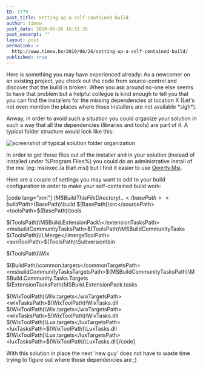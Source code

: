 ```yaml
---
ID: 1779
post_title: Setting up a self-contained build
author: timvw
post_date: 2010-06-26 16:31:35
post_excerpt: ""
layout: post
permalink: >
  http://www.timvw.be/2010/06/26/setting-up-a-self-contained-build/
published: true
---
```

<p>Here is something you may have experienced already: As a newcomer on an existing project, you check out the code from source-control and discover that the build is broken. When you ask around no-one else seems to have that problem but a helpful collegue is kind enough to tell you that you can find the installers for the missing dependencies at location X (Let's not even mention the places where those installers are not available *sigh*).</p>

<p>Anway, in order to avoid such a situation you could organize your solution in such a way that all the dependencies (libraries and tools) are part of it. A typical folder structure would look like this:</p>

<img src="http://www.timvw.be/wp-content/images/solution_tools.png" alt="screenshot of typical solution folder organization" />

<p>In order to get those files out of the installer and in your solution (instead of installed under %Program Files%) you could do an administrative install of the msi (eg: msiexec /a Blah.msi) but i find it easier to use <a href="http://www.qwerty-msi.com/">Qwerty.Msi</a>.</p>

<p>Here are a couple of settings you may want to add to your build configuration in order to make your self-contained build work:</p>

[code lang="xml"]<!-- Configure solution directories -->
<basePath Condition="'$(BasePath)'==''">$(MSBuildThisFileDirectory)..</basePath>
<buildPath>$(BasePath)\build</buildPath>
<sourcePath>$(BasePath)\src</sourcePath>
<toolsPath>$(BasePath)\tools</toolsPath>

<!-- Configure tool directories -->
<!-- the ending \ is required for the extension pack -->
<extensionTasksPath>$(ToolsPath)\MSBuild.ExtensionPack\</extensionTasksPath>
<msbuildCommunityTasksPath>$(ToolsPath)\MSBuildCommunityTasks</msbuildCommunityTasksPath>
<ilmergeToolPath>$(ToolsPath)\ILMerge</ilmergeToolPath>
<svnToolPath>$(ToolsPath)\Subversion\bin</svnToolPath>
<!-- wix will use this property to determine the location of other files -->
<wixToolPath>$(ToolsPath)\Wix</wixToolPath>

<!-- Configure target file paths -->
<commonTargetsPath>$(BuildPath)\common.targets</commonTargetsPath>
<msbuildCommunityTasksTargetsPath>$(MSBuildCommunityTasksPath)\MSBuild.Community.Tasks.Targets</msbuildCommunityTasksTargetsPath>
<extensionPackTargetsPath>$(ExtensionTasksPath)MSBuild.ExtensionPack.tasks</extensionPackTargetsPath>

<!-- Configure WIX -->
<wixTargetsPath>$(WixToolPath)\Wix.targets</wixTargetsPath>
<wixTasksPath>$(WixToolPath)\WixTasks.dll</wixTasksPath>
<wixTargetsPath>$(WixToolPath)\Wix.targets</wixTargetsPath>
<wixTasksPath>$(WixToolPath)\WixTasks.dll</wixTasksPath>
<luxTargetsPath>$(WixToolPath)\Lux.targets</luxTargetsPath>
<luxTasksPath>$(WixToolPath)\LuxTasks.dll</luxTasksPath>
<luxTargetsPath>$(WixToolPath)\Lux.targets</luxTargetsPath>
<luxTasksPath>$(WixToolPath)\LuxTasks.dll</luxTasksPath>[/code]

<p>With this solution in place the next 'new guy' does not have to waste time trying to figure out where those dependencies are ;)</p>